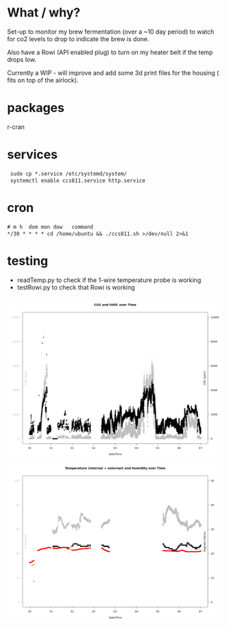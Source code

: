 # What / why?

Set-up to monitor my brew fermentation (over a ~10 day period) to watch for co2 levels to drop to indicate the brew is done.

Also have a Rowi (API enabled plug) to turn on my heater belt if the temp drops low.

Currently a WIP - will improve and add some 3d print files for the housing ( fits on top of the airlock).

# packages

r-cran

# services
```
 sudo cp *.service /etc/systemd/system/
 systemctl enable ccs811.service http.service 
```

# cron
```
# m h  dom mon dow   command
*/30 * * * * cd /home/ubuntu && ./ccs811.sh >/dev/null 2>&1
```

# testing
* readTemp.py to check if the 1-wire temperature probe is working
* testRowi.py to check that Rowi is working


![Co2 and tVOC text](ccs811_co2.png)
![Int/Ext Temp and Humidity](ccs811_temp.png)
